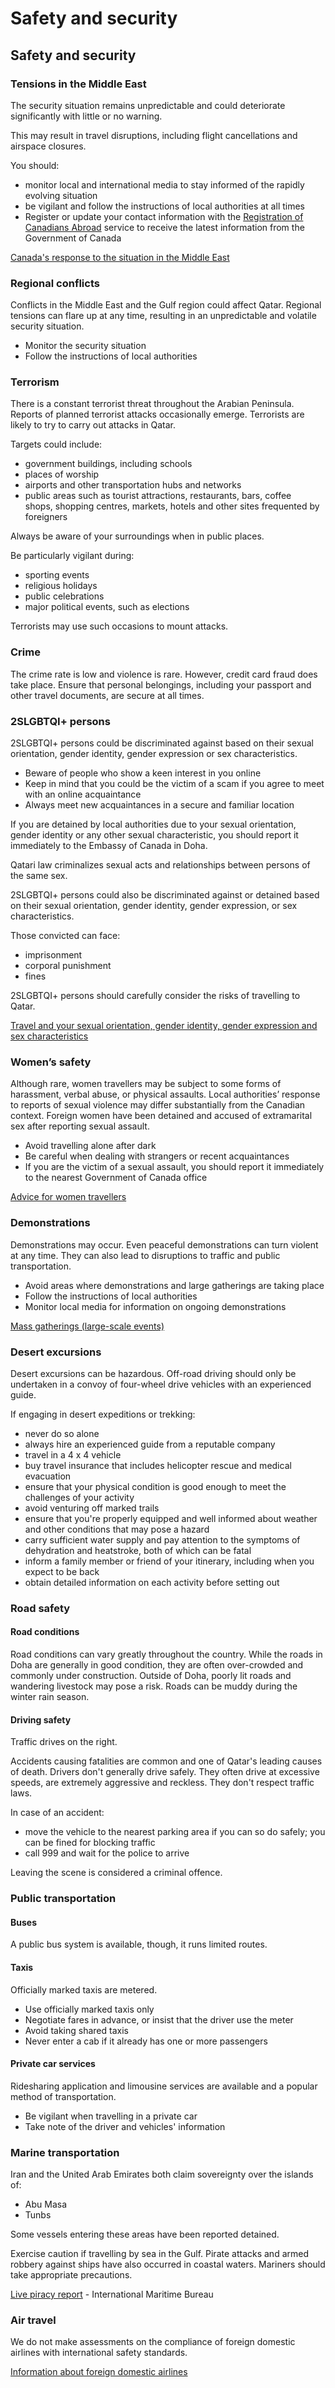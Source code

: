 # Safety and security

## Safety and security

### Tensions in the Middle East

The security situation remains unpredictable and could deteriorate significantly with little or no warning.

This may result in travel disruptions, including flight cancellations and airspace closures.

You should:

* monitor local and international media to stay informed of the rapidly evolving situation
* be vigilant and follow the instructions of local authorities at all times
* Register or update your contact information with the [Registration of Canadians Abroad](https://travel.gc.ca/travelling/registration "https://travel.gc.ca/travelling/registration") service to receive the latest information from the Government of Canada

[Canada's response to the situation in the Middle East](https://www.international.gc.ca/world-monde/issues_development-enjeux_developpement/response_conflict-reponse_conflits/crisis-crises/middle-east-moyen-orient.aspx?lang=eng)

### Regional conflicts

Conflicts in the Middle East and the Gulf region could affect Qatar. Regional tensions can flare up at any time, resulting in an unpredictable and volatile security situation.

* Monitor the security situation
* Follow the instructions of local authorities

### Terrorism

There is a constant terrorist threat throughout the Arabian Peninsula. Reports of planned terrorist attacks occasionally emerge. Terrorists are likely to try to carry out attacks in Qatar.

Targets could include:

* government buildings, including schools
* places of worship
* airports and other transportation hubs and networks
* public areas such as tourist attractions, restaurants, bars, coffee shops, shopping centres, markets, hotels and other sites frequented by foreigners

Always be aware of your surroundings when in public places.

Be particularly vigilant during:

* sporting events
* religious holidays
* public celebrations
* major political events, such as elections

Terrorists may use such occasions to mount attacks.

### Crime

The crime rate is low and violence is rare. However, credit card fraud does take place. Ensure that personal belongings, including your passport and other travel documents, are secure at all times.

### 2SLGBTQI+ persons

2SLGBTQI+ persons could be discriminated against based on their sexual orientation, gender identity, gender expression or sex characteristics.

* Beware of people who show a keen interest in you online
* Keep in mind that you could be the victim of a scam if you agree to meet with an online acquaintance
* Always meet new acquaintances in a secure and familiar location

If you are detained by local authorities due to your sexual orientation, gender identity or any other sexual characteristic, you should report it immediately to the Embassy of Canada in Doha.

Qatari law criminalizes sexual acts and relationships between persons of the same sex.

2SLGBTQI+ persons could also be discriminated against or detained based on their sexual orientation, gender identity, gender expression, or sex characteristics.

Those convicted can face:

* imprisonment
* corporal punishment
* fines

2SLGBTQI+ persons should carefully consider the risks of travelling to Qatar.

[Travel and your sexual orientation, gender identity, gender expression and sex characteristics](https://travel.gc.ca/travelling/health-safety/lgbt-travel)

### Women’s safety

Although rare, women travellers may be subject to some forms of harassment, verbal abuse, or physical assaults. Local authorities’ response to reports of sexual violence may differ substantially from the Canadian context. Foreign women have been detained and accused of extramarital sex after reporting sexual assault.

* Avoid travelling alone after dark
* Be careful when dealing with strangers or recent acquaintances
* If you are the victim of a sexual assault, you should report it immediately to the nearest Government of Canada office

[Advice for women travellers](https://travel.gc.ca/travelling/health-safety/advice-for-women-travellers "Advice for women travellers")

### Demonstrations

Demonstrations may occur. Even peaceful demonstrations can turn violent at any time. They can also lead to disruptions to traffic and public transportation.

* Avoid areas where demonstrations and large gatherings are taking place
* Follow the instructions of local authorities
* Monitor local media for information on ongoing demonstrations

[Mass gatherings (large-scale events)](https://travel.gc.ca/travelling/health-safety/mass-gatherings)

### Desert excursions

Desert excursions can be hazardous. Off-road driving should only be undertaken in a convoy of four-wheel drive vehicles with an experienced guide.

If engaging in desert expeditions or trekking:

* never do so alone
* always hire an experienced guide from a reputable company
* travel in a 4 x 4 vehicle
* buy travel insurance that includes helicopter rescue and medical evacuation
* ensure that your physical condition is good enough to meet the challenges of your activity
* avoid venturing off marked trails
* ensure that you're properly equipped and well informed about weather and other conditions that may pose a hazard
* carry sufficient water supply and pay attention to the symptoms of dehydration and heatstroke, both of which can be fatal
* inform a family member or friend of your itinerary, including when you expect to be back
* obtain detailed information on each activity before setting out

### Road safety

#### Road conditions

Road conditions can vary greatly throughout the country. While the roads in Doha are generally in good condition, they are often over-crowded and commonly under construction. Outside of Doha, poorly lit roads and wandering livestock may pose a risk. Roads can be muddy during the winter rain season.

#### Driving safety

Traffic drives on the right.

Accidents causing fatalities are common and one of Qatar's leading causes of death. Drivers don't generally drive safely. They often drive at excessive speeds, are extremely aggressive and reckless. They don't respect traffic laws.

In case of an accident:

* move the vehicle to the nearest parking area if you can so do safely; you can be fined for blocking traffic
* call 999 and wait for the police to arrive

Leaving the scene is considered a criminal offence.

### Public transportation

#### Buses

A public bus system is available, though, it runs limited routes.

#### Taxis

Officially marked taxis are metered.

* Use officially marked taxis only
* Negotiate fares in advance, or insist that the driver use the meter
* Avoid taking shared taxis
* Never enter a cab if it already has one or more passengers

#### Private car services

Ridesharing application and limousine services are available and a popular method of transportation.

* Be vigilant when travelling in a private car
* Take note of the driver and vehicles' information

### Marine transportation

Iran and the United Arab Emirates both claim sovereignty over the islands of:

* Abu Masa
* Tunbs

Some vessels entering these areas have been reported detained.

Exercise caution if travelling by sea in the Gulf. Pirate attacks and armed robbery against ships have also occurred in coastal waters. Mariners should take appropriate precautions.

[Live piracy report](https://icc-ccs.org/index.php/piracy-reporting-centre) - International Maritime Bureau

### Air travel

We do not make assessments on the compliance of foreign domestic airlines with international safety standards.

[Information about foreign domestic airlines](https://travel.gc.ca/air/in-flight-safety#other)